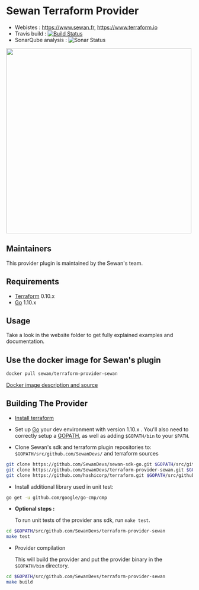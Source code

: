 Sewan Terraform Provider
========================

- Webistes : https://www.sewan.fr, https://www.terraform.io
- Travis build : [![Build Status](https://travis-ci.com/SewanDevs/terraform-provider-sewan.svg?branch=github_release)](https://travis-ci.com/SewanDevs/terraform-provider-sewan)
- SonarQube analysis : ![Sonar Status](https://sonarcloud.io/api/project_badges/measure?project=terraform-provider-sewan-key&metric=alert_status)

<img src="http://entreprises.smallizbeautiful.fr/logo/Sewan-Communications.jpg" width="500px">

Maintainers
-----------

This provider plugin is maintained by the Sewan's team.

Requirements
------------

-	[Terraform](https://www.terraform.io/downloads.html) 0.10.x
-	[Go](https://golang.org/doc/install) 1.10.x

Usage
---------------------

Take a look in the website folder to get fully explained examples and documentation.

Use the docker image for Sewan's plugin
---------------------------

```sh
docker pull sewan/terraform-provider-sewan
```

[Docker image description and source](https://hub.docker.com/r/sewan/terraform-provider-sewan/)


Building The Provider
---------------------
* [Install terraform](https://www.terraform.io/intro/getting-started/install.html)

* Set up [Go](http://www.golang.org) your dev environment with version 1.10.x . You'll also need to correctly setup a [GOPATH](http://golang.org/doc/code.html#GOPATH), as well as adding `$GOPATH/bin` to your `$PATH`.

* Clone Sewan's sdk and terraform plugin repositories to: `$GOPATH/src/github.com/SewanDevs/` and terraform sources
```sh
git clone https://github.com/SewanDevs/sewan-sdk-go.git $GOPATH/src/github.com/SewanDevs/sewan-sdk-go
git clone https://github.com/SewanDevs/terraform-provider-sewan.git $GOPATH/src/github.com/SewanDevs/terraform-provider-sewan
git clone https://github.com/hashicorp/terraform.git $GOPATH/src/github.com/hashicorp/terraform
```

* Install additional library used in unit test:
```sh
go get -u github.com/google/go-cmp/cmp
```

* **Optional steps :**

  To run unit tests of the provider ans sdk, run `make test`.
```sh
cd $GOPATH/src/github.com/SewanDevs/terraform-provider-sewan
make test
```

* Provider compilation

  This will build the provider and put the provider binary in the `$GOPATH/bin` directory.
```sh
cd $GOPATH/src/github.com/SewanDevs/terraform-provider-sewan
make build
```
